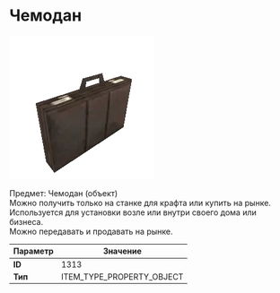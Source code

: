 # Чемодан

![Item Image](../img/1313.webp?raw=true)

Предмет: Чемодан (объект)<br>Можно получить только на станке для крафта или купить на рынке.<br>Используется для установки возле или внутри своего дома или бизнеса.<br>Можно передавать и продавать на рынке.


| Параметр | Значение |
|----------|----------|
| **ID** | 1313 |
| **Тип** | ITEM_TYPE_PROPERTY_OBJECT |

